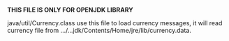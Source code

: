 **THIS FILE IS ONLY FOR OPENJDK LIBRARY**

java/util/Currency.class use this file to load currency messages, it will read currency file from .../...jdk/Contents/Home/jre/lib/currency.data.
